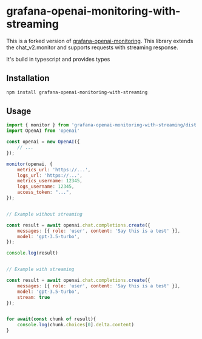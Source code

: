 # grafana-openai-monitoring-with-streaming

This is a forked version of [grafana-openai-monitoring](https://www.npmjs.com/package/grafana-openai-monitoring). This library extends the chat_v2.monitor and supports requests with streaming response.

It's build in typescript and provides types

## Installation

```bash
npm install grafana-openai-monitoring-with-streaming
```

## Usage

```js
import { monitor } from 'grafana-openai-monitoring-with-streaming/dist'
import OpenAI from 'openai'

const openai = new OpenAI({
    // ...
});

monitor(openai, {
    metrics_url: 'https://...',
    logs_url: 'https://...',
    metrics_username: 12345,
    logs_username: 12345,
    access_token: "...",
});


// Example without streaming

const result = await openai.chat.completions.create({
    messages: [{ role: 'user', content: 'Say this is a test' }],
    model: 'gpt-3.5-turbo',
});

console.log(result)


// Example with streaming

const result = await openai.chat.completions.create({
    messages: [{ role: 'user', content: 'Say this is a test' }],
    model: 'gpt-3.5-turbo',
    stream: true
});


for await(const chunk of result){
    console.log(chunk.choices[0].delta.content)
}
```
